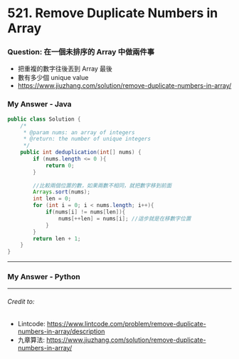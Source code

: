 # 521. Remove Duplicate Numbers in Array
### Question: 在一個未排序的 Array 中做兩件事
* 把重複的數字往後丟到 Array 最後
* 數有多少個 unique value
* https://www.jiuzhang.com/solution/remove-duplicate-numbers-in-array/
 
### My Answer - Java
```Java
public class Solution {
    /*
     * @param nums: an array of integers
     * @return: the number of unique integers
     */
    public int deduplication(int[] nums) {
        if (nums.length <= 0 ){
            return 0;
        }
        
        //比較兩個位置的數，如果兩數不相同，就把數字移到前面
        Arrays.sort(nums);
        int len = 0;
        for (int i = 0; i < nums.length; i++){
            if(nums[i] != nums[len]){
                nums[++len] = nums[i]; //這步就是在移數字位置
            }
        }
        return len + 1;
    }
}
```

***

### My Answer - Python


***
###### Credit to: 
* Lintcode: https://www.lintcode.com/problem/remove-duplicate-numbers-in-array/description
* 九章算法: https://www.jiuzhang.com/solution/remove-duplicate-numbers-in-array/
